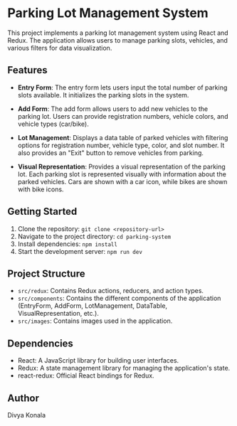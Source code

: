 # Parking Lot Management System

This project implements a parking lot management system using React and Redux. The application allows users to manage parking slots, vehicles, and various filters for data visualization.

## Features

- **Entry Form**: The entry form lets users input the total number of parking slots available. It initializes the parking slots in the system.

- **Add Form**: The add form allows users to add new vehicles to the parking lot. Users can provide registration numbers, vehicle colors, and vehicle types (car/bike).

- **Lot Management**: Displays a data table of parked vehicles with filtering options for registration number, vehicle type, color, and slot number. It also provides an "Exit" button to remove vehicles from parking.

- **Visual Representation**: Provides a visual representation of the parking lot. Each parking slot is represented visually with information about the parked vehicles. Cars are shown with a car icon, while bikes are shown with bike icons.

## Getting Started

1. Clone the repository: `git clone <repository-url>`
2. Navigate to the project directory: `cd parking-system`
3. Install dependencies: `npm install`
4. Start the development server: `npm run dev`

## Project Structure

- `src/redux`: Contains Redux actions, reducers, and action types.
- `src/components`: Contains the different components of the application (EntryForm, AddForm, LotManagement, DataTable, VisualRepresentation, etc.).
- `src/images`: Contains images used in the application.

## Dependencies

- React: A JavaScript library for building user interfaces.
- Redux: A state management library for managing the application's state.
- react-redux: Official React bindings for Redux.

## Author

Divya Konala

